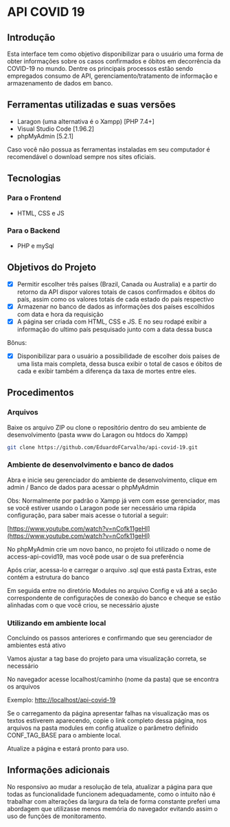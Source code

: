 # API COVID 19

## Introdução

Esta interface tem como objetivo disponibilizar para o usuário uma forma de obter informações sobre os casos confirmados e óbitos em decorrência da COVID-19 no mundo. 
Dentre os principais processos estão sendo empregados consumo de API, gerenciamento/tratamento de informação e armazenamento de dados em banco.

## Ferramentas utilizadas e suas versões

- Laragon (uma alternativa é o Xampp) [PHP 7.4+]
- Visual Studio Code [1.96.2]
- phpMyAdmin [5.2.1]

Caso você não possua as ferramentas instaladas em seu computador é recomendável o download sempre nos sites oficiais.

## Tecnologias

### Para o Frontend
- HTML, CSS e JS

### Para o Backend
- PHP e mySql

## Objetivos do Projeto

- [x] Permitir escolher três países (Brazil, Canada ou Australia) e a partir do retorno da API dispor valores totais de casos confirmados e óbitos do país, assim como os valores totais de cada estado do país respectivo
- [x] Armazenar no banco de dados as informações dos países escolhidos com data e hora da requisição
- [x] A página ser criada com HTML, CSS e JS. E no seu rodapé exibir a informação do ultimo país pesquisado junto com a data dessa busca

Bônus: 
- [x] Disponibilizar para o usuário a possibilidade de escolher dois países de uma lista mais completa, dessa busca exibir o total de casos e óbitos de cada e exibir também a diferença da taxa de mortes entre eles.

## Procedimentos

### Arquivos
Baixe os arquivo ZIP ou clone o repositório dentro do seu ambiente de desenvolvimento (pasta www do Laragon ou htdocs do Xampp)

```sh
git clone https://github.com/EduardoFCarvalho/api-covid-19.git
```

### Ambiente de desenvolvimento e banco de dados
Abra e inicie seu gerenciador do ambiente de desenvolvimento, clique em admin / Banco de dados para acessar o phpMyAdmin

Obs: Normalmente por padrão o Xampp já vem com esse gerenciador, mas se você estiver usando o Laragon pode ser necessário uma rápida configuração, para saber mais acesse o tutorial a seguir:

[https://www.youtube.com/watch?v=nCofk11geHI](https://www.youtube.com/watch?v=nCofk11geHI)

No phpMyAdmin crie um novo banco, no projeto foi utilizado o nome de access-api-covid19, mas você pode usar o de sua preferência

Após criar, acessa-lo e carregar o arquivo .sql que está pasta Extras, este contém a estrutura do banco

Em seguida entre no diretório Modules no arquivo Config e vá até a seção correspondente de configurações de conexão do banco e cheque se estão alinhadas com o que você criou, se necessário ajuste

### Utilizando em ambiente local

Concluindo os passos anteriores e confirmando que seu gerenciador de ambientes está ativo

Vamos ajustar a tag base do projeto para uma visualização correta, se necessário

No navegador acesse localhost/caminho (nome da pasta) que se encontra os arquivos

Exemplo: [http://localhost/api-covid-19](http://localhost/api-covid-19)

Se o carregamento da página apresentar falhas na visualização mas os textos estiverem aparecendo, copie o link completo dessa página, nos arquivos na pasta modules em config atualize o parâmetro definido CONF_TAG_BASE para o ambiente local.

Atualize a página e estará pronto para uso.


## Informações adicionais

No responsivo ao mudar a resolução de tela, atualizar a página para que todas as funcionalidade funcionem adequadamente, como o intuito não é trabalhar com alterações da largura da tela de forma constante preferi uma abordagem que utilizasse menos memória do navegador evitando assim o uso de funções de monitoramento.
